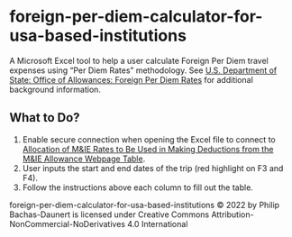 # foreign-per-diem-calculator-for-usa-based-institutions
A Microsoft Excel tool to help a user calculate Foreign Per Diem travel expenses using “Per Diem Rates” methodology. See [U.S. Department of State: Office of Allowances: Foreign Per Diem Rates](https://aoprals.state.gov/content.asp?content_id=184&amp;menu_id=78) for additional background information.

## What to Do?

1. Enable secure connection when opening the Excel file to connect to [Allocation of M&IE Rates to Be Used in Making Deductions from the M&IE Allowance Webpage Table](https://aoprals.state.gov/content.asp?content_id=114&menu_id=75).
2. User inputs the start and end dates of the trip (red highlight on F3 and F4).
3. Follow the instructions above each column to fill out the table.

foreign-per-diem-calculator-for-usa-based-institutions © 2022 by Philip Bachas-Daunert is licensed under Creative Commons Attribution-NonCommercial-NoDerivatives 4.0 International 
